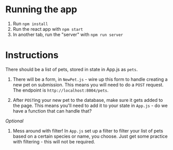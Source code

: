 # Running the app

1. Run `npm install`
2. Run the react app with `npm start`
3. In another tab, run the "server" with `npm run server`

# Instructions

There should be a list of pets, stored in state in App.js as `pets`.

1. There will be a form, in `NewPet.js` - wire up this form to handle creating a new pet on submission. This means you will need to do a `POST` request. The endpoint is `http://localhost:8004/pets`.

2. After `POST`ing your new pet to the database, make sure it gets added to the page. This means you'll need to add it to your state in `App.js` - do we have a function that can handle that?

*Optional*

1. Mess around with filter! In `App.js` set up a filter to filter your list of pets based on a certain species or name, you choose. Just get some practice with filtering - this will not be required.